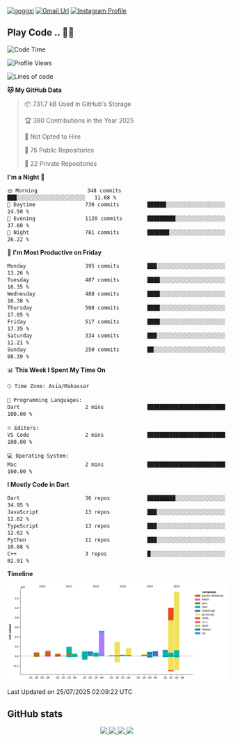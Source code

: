 [![goggxi](https://img.shields.io/badge/Portofolio-Goggxi-orange)](https://goggxi.github.io)
[![Gmail Url](https://img.shields.io/twitter/url?label=Goggxi@gmail.com&logo=gmail&style=social&url=http%3A%2F%2Fmailto%3Acontact.Goggxi@gmail.com)](mailto:Goggxi@gmail.com) [![Instagram Profile](https://img.shields.io/twitter/url?label=moh_rifkan&logo=instagram&style=social&url=https://www.instagram.com/moh_rifkan/)](https://www.instagram.com/moh_rifkan/)

## Play Code .. 💬🚀

<!-- [![Moh Rifkan GitHub stats](https://github-readme-stats.vercel.app/api?username=goggxi&count_private=true&show_icons=true&theme=dracula&custom_title=Goggxi%20Statistic%20🚀)](https://github.com/goggxi/goggxi)

[![Top Langs](https://github-readme-stats.vercel.app/api/top-langs/?username=goggxi&langs_count=8&layout=compact&show_icons=true&theme=dracula)](https://github.com/goggxi/goggxi) -->

<!--START_SECTION:waka-->
![Code Time](http://img.shields.io/badge/Code%20Time-4%2C375%20hrs%2012%20mins-blue)

![Profile Views](http://img.shields.io/badge/Profile%20Views-0-blue)

![Lines of code](https://img.shields.io/badge/From%20Hello%20World%20I%27ve%20Written-4.4%20million%20lines%20of%20code-blue)

**🐱 My GitHub Data** 

> 📦 731.7 kB Used in GitHub's Storage 
 > 
> 🏆 380 Contributions in the Year 2025
 > 
> 🚫 Not Opted to Hire
 > 
> 📜 75 Public Repositories 
 > 
> 🔑 22 Private Repositories 
 > 
**I'm a Night 🦉** 

```text
🌞 Morning                348 commits         ███░░░░░░░░░░░░░░░░░░░░░░   11.68 % 
🌆 Daytime                730 commits         ██████░░░░░░░░░░░░░░░░░░░   24.50 % 
🌃 Evening                1120 commits        █████████░░░░░░░░░░░░░░░░   37.60 % 
🌙 Night                  781 commits         ███████░░░░░░░░░░░░░░░░░░   26.22 % 
```
📅 **I'm Most Productive on Friday** 

```text
Monday                   395 commits         ███░░░░░░░░░░░░░░░░░░░░░░   13.26 % 
Tuesday                  487 commits         ████░░░░░░░░░░░░░░░░░░░░░   16.35 % 
Wednesday                488 commits         ████░░░░░░░░░░░░░░░░░░░░░   16.38 % 
Thursday                 508 commits         ████░░░░░░░░░░░░░░░░░░░░░   17.05 % 
Friday                   517 commits         ████░░░░░░░░░░░░░░░░░░░░░   17.35 % 
Saturday                 334 commits         ███░░░░░░░░░░░░░░░░░░░░░░   11.21 % 
Sunday                   250 commits         ██░░░░░░░░░░░░░░░░░░░░░░░   08.39 % 
```


📊 **This Week I Spent My Time On** 

```text
🕑︎ Time Zone: Asia/Makassar

💬 Programming Languages: 
Dart                     2 mins              █████████████████████████   100.00 % 

🔥 Editors: 
VS Code                  2 mins              █████████████████████████   100.00 % 

💻 Operating System: 
Mac                      2 mins              █████████████████████████   100.00 % 
```

**I Mostly Code in Dart** 

```text
Dart                     36 repos            █████████░░░░░░░░░░░░░░░░   34.95 % 
JavaScript               13 repos            ███░░░░░░░░░░░░░░░░░░░░░░   12.62 % 
TypeScript               13 repos            ███░░░░░░░░░░░░░░░░░░░░░░   12.62 % 
Python                   11 repos            ███░░░░░░░░░░░░░░░░░░░░░░   10.68 % 
C++                      3 repos             █░░░░░░░░░░░░░░░░░░░░░░░░   02.91 % 
```



**Timeline**

![Lines of Code chart](https://raw.githubusercontent.com/Goggxi/Goggxi/main/assets/bar_graph.png)


 Last Updated on 25/07/2025 02:09:22 UTC
<!--END_SECTION:waka-->

## GitHub stats

<p align="center">
  <a href="https://github.com/goggxi">
    <img src="http://github-profile-summary-cards.vercel.app/api/cards/profile-details?username=goggxi&theme=transparent" />
  </a>
  <a href="https://github.com/goggxi">
    <img src="https://github-readme-streak-stats.herokuapp.com/?user=goggxi&hide_border=true&card_width=338&theme=transparent" />
  </a>
  <a href="https://github.com/goggxi">
    <img src="http://github-profile-summary-cards.vercel.app/api/cards/stats?username=goggxi&theme=transparent" />
  </a>
  <a href="https://github.com/goggxi">
    <img src="https://github-readme-stats.vercel.app/api/top-langs/?username=goggxi&langs_count=10&exclude_repo=&hide=c,makefile,html,css,sass,nix,nunjucks,tsql,dockerfile,shell&card_width=699&hide_border=true&theme=transparent" />
  </a>
  <!-- <br/>
  <a href="https://github.com/goggxi">
    <img src="https://komarev.com/ghpvc/?username=goggxi&color=blue&style=flat" />
  </a> -->
</p>

